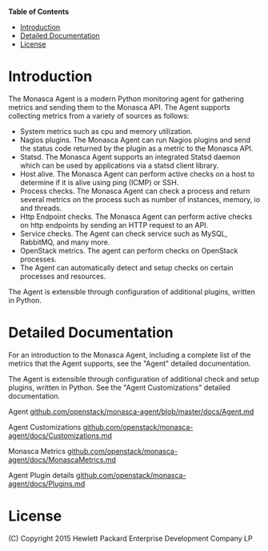 <!-- START doctoc generated TOC please keep comment here to allow auto update -->
<!-- DON'T EDIT THIS SECTION, INSTEAD RE-RUN doctoc TO UPDATE -->
**Table of Contents**

- [Introduction](#introduction)
- [Detailed Documentation](#detailed-documentation)
- [License](#license)

<!-- END doctoc generated TOC please keep comment here to allow auto update -->

# Introduction
The Monasca Agent is a modern Python monitoring agent for gathering metrics and sending them to the Monasca API. The Agent supports collecting metrics from a variety of sources as follows:

* System metrics such as cpu and memory utilization.
* Nagios plugins. The Monasca Agent can run Nagios plugins and send the status code returned by the plugin as a metric to the Monasca API.
* Statsd. The Monasca Agent supports an integrated Statsd daemon which can be used by applications via a statsd client library.
* Host alive. The Monasca Agent can perform active checks on a host to determine if it is alive using ping (ICMP) or 
SSH.
* Process checks. The Monasca Agent can check a process and return several metrics on the process such as number of instances, memory, io and threads.
* Http Endpoint checks. The Monasca Agent can perform active checks on http endpoints by sending an HTTP request to an API.
* Service checks. The Agent can check service such as MySQL, RabbitMQ, and many more.
* OpenStack metrics.  The agent can perform checks on OpenStack processes.
* The Agent can automatically detect and setup checks on certain processes and resources.

The Agent is extensible through configuration of additional plugins, written in Python.

# Detailed Documentation

For an introduction to the Monasca Agent, including a complete list of the metrics that the Agent supports, see the "Agent" detailed documentation.

The Agent is extensible through configuration of additional check and setup plugins, written in Python. See the "Agent Customizations" detailed documentation.

Agent [github.com/openstack/monasca-agent/blob/master/docs/Agent.md](https://github.com/openstack/monasca-agent/blob/master/docs/Agent.md)

Agent Customizations [github.com/openstack/monasca-agent/docs/Customizations.md](https://github.com/openstack/monasca-agent/blob/master/docs/Customizations.md)

Monasca Metrics [github.com/openstack/monasca-agent/docs/MonascaMetrics.md](https://github.com/openstack/monasca-agent/blob/master/docs/MonascaMetrics.md)

Agent Plugin details [github.com/openstack/monasca-agent/docs/Plugins.md](https://github.com/openstack/monasca-agent/blob/master/docs/Plugins.md)

# License
(C) Copyright 2015 Hewlett Packard Enterprise Development Company LP
